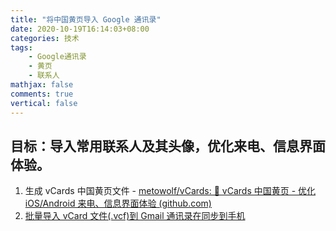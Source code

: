 ```yaml
---
title: "将中国黄页导入 Google 通讯录"
date: 2020-10-19T16:14:03+08:00
categories: 技术
tags:
    - Google通讯录
    - 黄页
    - 联系人
mathjax: false
comments: true
vertical: false
---
```



## 目标：导入常用联系人及其头像，优化来电、信息界面体验。

1. 生成 vCards 中国黄页文件 - [metowolf/vCards: 📡️ vCards 中国黄页 - 优化 iOS/Android 来电、信息界面体验 (github.com)](https://github.com/metowolf/vCards)
2. [批量导入 vCard 文件(.vcf)到 Gmail 通讯录在同步到手机](http://blog.sina.com.cn/s/blog_5d2dc7490100tsq4.html)

